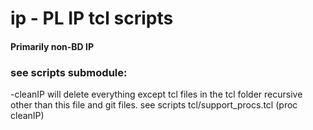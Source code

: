 # ip - PL IP tcl scripts
#### Primarily non-BD IP

### see scripts submodule:
-cleanIP will delete everything except tcl files in the tcl folder recursive
other than this file and git files. see scripts tcl/support_procs.tcl (proc cleanIP)

